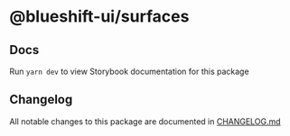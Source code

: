 # @blueshift-ui/surfaces

## Docs

Run `yarn dev` to view Storybook documentation for this package

## Changelog

All notable changes to this package are documented in [CHANGELOG.md](./CHANGELOG.md)